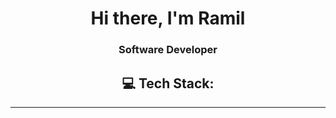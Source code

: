 

<h1 align="center">Hi there, I'm Ramil
<h3 align="center">Software Developer</h3>

<h2 align="center">💻 Tech Stack:</h2>





</p>


---

